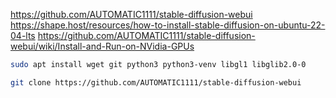 
https://github.com/AUTOMATIC1111/stable-diffusion-webui
https://shape.host/resources/how-to-install-stable-diffusion-on-ubuntu-22-04-lts
https://github.com/AUTOMATIC1111/stable-diffusion-webui/wiki/Install-and-Run-on-NVidia-GPUs

```bash
sudo apt install wget git python3 python3-venv libgl1 libglib2.0-0
```

```bash
git clone https://github.com/AUTOMATIC1111/stable-diffusion-webui
```